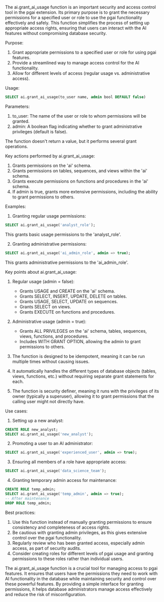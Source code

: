 
The ai.grant_ai_usage function is an important security and access control tool 
in the pgai extension. Its primary purpose is to grant the necessary permissions 
for a specified user or role to use the pgai functionality effectively and 
safely. This function simplifies the process of setting up appropriate access 
rights, ensuring that users can interact with the AI features without 
compromising database security.

Purpose:
1. Grant appropriate permissions to a specified user or role for using pgai features.
2. Provide a streamlined way to manage access control for the AI functionality.
3. Allow for different levels of access (regular usage vs. administrative access).

Usage:
```sql
SELECT ai.grant_ai_usage(to_user name, admin bool DEFAULT false)
```

Parameters:
1. to_user: The name of the user or role to whom permissions will be granted.
2. admin: A boolean flag indicating whether to grant administrative privileges (default is false).

The function doesn't return a value, but it performs several grant operations.

Key actions performed by ai.grant_ai_usage:

1. Grants permissions on the 'ai' schema.
2. Grants permissions on tables, sequences, and views within the 'ai' schema.
3. Grants execute permissions on functions and procedures in the 'ai' schema.
4. If admin is true, grants more extensive permissions, including the ability to grant permissions to others.

Examples:

1. Granting regular usage permissions:
```sql
SELECT ai.grant_ai_usage('analyst_role');
```
This grants basic usage permissions to the 'analyst_role'.

2. Granting administrative permissions:
```sql
SELECT ai.grant_ai_usage('ai_admin_role', admin => true);
```
This grants administrative permissions to the 'ai_admin_role'.

Key points about ai.grant_ai_usage:

1. Regular usage (admin = false):
    - Grants USAGE and CREATE on the 'ai' schema.
    - Grants SELECT, INSERT, UPDATE, DELETE on tables.
    - Grants USAGE, SELECT, UPDATE on sequences.
    - Grants SELECT on views.
    - Grants EXECUTE on functions and procedures.

2. Administrative usage (admin = true):
    - Grants ALL PRIVILEGES on the 'ai' schema, tables, sequences, views, functions, and procedures.
    - Includes WITH GRANT OPTION, allowing the admin to grant permissions to others.

3. The function is designed to be idempotent, meaning it can be run multiple times without causing issues.

4. It automatically handles the different types of database objects (tables, views, functions, etc.) without requiring separate grant statements for each.

5. The function is security definer, meaning it runs with the privileges of its owner (typically a superuser), allowing it to grant permissions that the calling user might not directly have.

Use cases:

1. Setting up a new analyst:
```sql
CREATE ROLE new_analyst;
SELECT ai.grant_ai_usage('new_analyst');
```

2. Promoting a user to an AI administrator:
```sql
SELECT ai.grant_ai_usage('experienced_user', admin => true);
```

3. Ensuring all members of a role have appropriate access:
```sql
SELECT ai.grant_ai_usage('data_science_team');
```

4. Granting temporary admin access for maintenance:
```sql
CREATE ROLE temp_admin;
SELECT ai.grant_ai_usage('temp_admin', admin => true);
-- After maintenance
DROP ROLE temp_admin;
```

Best practices:

1. Use this function instead of manually granting permissions to ensure consistency and completeness of access rights.
2. Be cautious with granting admin privileges, as this gives extensive control over the pgai functionality.
3. Regularly review who has been granted access, especially admin access, as part of security audits.
4. Consider creating roles for different levels of pgai usage and granting permissions to these roles rather than individual users.

The ai.grant_ai_usage function is a crucial tool for managing access to pgai 
features. It ensures that users have the permissions they need to work with AI 
functionality in the database while maintaining security and control over these 
powerful features. By providing a simple interface for granting permissions, it 
helps database administrators manage access effectively and reduce the risk of 
misconfiguration.
